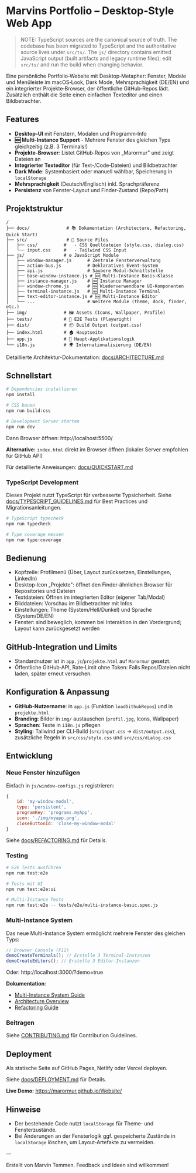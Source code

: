 # Marvins Portfolio – Desktop‑Style Web App

> NOTE: TypeScript sources are the canonical source of truth. The codebase has been migrated to TypeScript and the authoritative source lives under `src/ts/`. The `js/` directory contains emitted JavaScript output (built artifacts and legacy runtime files); edit `src/ts/` and run the build when changing behavior.

Eine persönliche Portfolio‑Website mit Desktop‑Metapher: Fenster, Modale und Menüleiste im macOS‑Look, Dark Mode, Mehrsprachigkeit (DE/EN) und ein integrierter Projekte‑Browser, der öffentliche GitHub‑Repos lädt. Zusätzlich enthält die Seite einen einfachen Texteditor und einen Bildbetrachter.

## Features

- **Desktop‑UI** mit Fenstern, Modalen und Programm‑Info
- **🆕 Multi-Instance Support** - Mehrere Fenster des gleichen Typs gleichzeitig (z.B. 3 Terminals!)
- **Projekte‑Browser**: Listet GitHub‑Repos von „Marormur" und zeigt Dateien an
- **Integrierter Texteditor** (für Text-/Code‑Dateien) und Bildbetrachter
- **Dark Mode**: Systembasiert oder manuell wählbar, Speicherung in `localStorage`
- **Mehrsprachigkeit** (Deutsch/Englisch) inkl. Sprachpräferenz
- **Persistenz** von Fenster‑Layout und Finder‑Zustand (Repo/Path)

## Projektstruktur

```
/
├── docs/              # 📚 Dokumentation (Architecture, Refactoring, Quick Start)
├── src/               # 📝 Source Files
│   ├── css/          #   - CSS Quelldateien (style.css, dialog.css)
│   └── input.css     #   - Tailwind CSS Input
├── js/               # ⚙️ JavaScript Module
│   ├── window-manager.js      # Zentrale Fensterverwaltung
│   ├── action-bus.js          # Deklaratives Event-System
│   ├── api.js                 # Saubere Modul-Schnittstelle
│   ├── base-window-instance.js # 🆕 Multi-Instance Basis-Klasse
│   ├── instance-manager.js    # 🆕 Instance Manager
│   ├── window-chrome.js       # 🆕 Wiederverwendbare UI-Komponenten
│   ├── terminal-instance.js   # 🆕 Multi-Instance Terminal
│   ├── text-editor-instance.js # 🆕 Multi-Instance Editor
│   └── ...                    # Weitere Module (theme, dock, finder, etc.)
├── img/              # 🖼️ Assets (Icons, Wallpaper, Profile)
├── tests/            # 🧪 E2E Tests (Playwright)
├── dist/             # 📦 Build Output (output.css)
├── index.html        # 🏠 Hauptseite
├── app.js            # 🚀 Haupt-Applikationslogik
└── i18n.js           # 🌍 Internationalisierung (DE/EN)
```

Detaillierte Architektur-Dokumentation: [docs/ARCHITECTURE.md](./docs/ARCHITECTURE.md)

## Schnellstart

```bash
# Dependencies installieren
npm install

# CSS bauen
npm run build:css

# Development Server starten
npm run dev
```

Dann Browser öffnen: http://localhost:5500/

**Alternative:** `index.html` direkt im Browser öffnen (lokaler Server empfohlen für GitHub API)

Für detaillierte Anweisungen: [docs/QUICKSTART.md](./docs/QUICKSTART.md)

### TypeScript Development

Dieses Projekt nutzt TypeScript für verbesserte Typsicherheit. Siehe [docs/TYPESCRIPT_GUIDELINES.md](./docs/TYPESCRIPT_GUIDELINES.md) für Best Practices und Migrationsanleitungen.

```bash
# TypeScript typecheck
npm run typecheck

# Type coverage messen
npm run type:coverage
```

## Bedienung

- Kopfzeile: Profilmenü (Über, Layout zurücksetzen, Einstellungen, LinkedIn)
- Desktop‑Icon „Projekte": öffnet den Finder‑ähnlichen Browser für Repositories und Dateien
- Textdateien: Öffnen im integrierten Editor (eigener Tab/Modal)
- Bilddateien: Vorschau im Bildbetrachter mit Infos
- Einstellungen: Theme (System/Hell/Dunkel) und Sprache (System/DE/EN)
- Fenster: sind beweglich, kommen bei Interaktion in den Vordergrund; Layout kann zurückgesetzt werden

## GitHub‑Integration und Limits

- Standardnutzer ist in `app.js`/`projekte.html` auf `Marormur` gesetzt.
- Öffentliche GitHub‑API, Rate‑Limit ohne Token: Falls Repos/Dateien nicht laden, später erneut versuchen.

## Konfiguration & Anpassung

- **GitHub‑Nutzername**: in `app.js` (Funktion `loadGithubRepos`) und in `projekte.html`
- **Branding**: Bilder in `img/` austauschen (`profil.jpg`, Icons, Wallpaper)
- **Sprachen**: Texte in `i18n.js` pflegen
- **Styling**: Tailwind per CLI‑Build (`src/input.css` → `dist/output.css`), zusätzliche Regeln in `src/css/style.css` und `src/css/dialog.css`

## Entwicklung

### Neue Fenster hinzufügen

Einfach in `js/window-configs.js` registrieren:

```javascript
{
    id: 'my-window-modal',
    type: 'persistent',
    programKey: 'programs.myApp',
    icon: './img/myapp.png',
    closeButtonId: 'close-my-window-modal'
}
```

Siehe [docs/REFACTORING.md](./docs/REFACTORING.md) für Details.

### Testing

```bash
# E2E Tests ausführen
npm run test:e2e

# Tests mit UI
npm run test:e2e:ui

# Multi-Instance Tests
npm run test:e2e -- tests/e2e/multi-instance-basic.spec.js
```

### Multi-Instance System

Das neue Multi-Instance System ermöglicht mehrere Fenster des gleichen Typs:

```javascript
// Browser Console (F12)
demoCreateTerminals(); // Erstelle 3 Terminal-Instanzen
demoCreateEditors(); // Erstelle 3 Editor-Instanzen
```

Oder: http://localhost:3000/?demo=true

**Dokumentation**:

- [Multi-Instance System Guide](./docs/guides/MULTI_INSTANCE.md)
- [Architecture Overview](./docs/architecture/OVERVIEW.md)
- [Refactoring Guide](./docs/architecture/REFACTORING.md)

### Beitragen

Siehe [CONTRIBUTING.md](./CONTRIBUTING.md) für Contribution Guidelines.

## Deployment

Als statische Seite auf GitHub Pages, Netlify oder Vercel deployen.

Siehe [docs/DEPLOYMENT.md](./docs/DEPLOYMENT.md) für Details.

**Live Demo:** https://marormur.github.io/Website/

## Hinweise

- Der bestehende Code nutzt `localStorage` für Theme‑ und Fensterzustände.
- Bei Änderungen an der Fensterlogik ggf. gespeicherte Zustände in `localStorage` löschen, um Layout‑Artefakte zu vermeiden.

—

Erstellt von Marvin Temmen. Feedback und Ideen sind willkommen!

